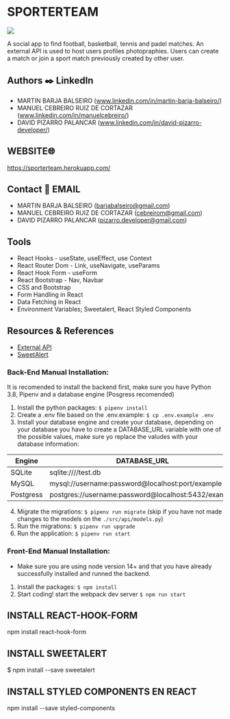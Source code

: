# SPORTERTEAM
<img src="https://raw.githubusercontent.com/ManuelCebreiro/SporterTeam/03b885e4504644601b6d301c74ac2d1630a38edc/src/front/img/PAGINA%20WEB.png">

A social app to find football, basketball, tennis and padel matches. An external API is used to host users profiles photopraphies. Users can create a match or join a sport match previously created by other user. 

## Authors ✒️ LinkedIn

- MARTIN BARJA BALSEIRO (www.linkedin.com/in/martin-barja-balseiro/)
- MANUEL CEBREIRO RUIZ DE CORTAZAR (www.linkedin.com/in/manuelcebreiro/)
- DAVID PIZARRO PALANCAR (www.linkedin.com/in/david-pizarro-developer/)

## WEBSITE🌐

https://sporterteam.herokuapp.com/

## Contact 📧 EMAIL

- MARTIN BARJA BALSEIRO (barjabalseiro@gmail.com)
- MANUEL CEBREIRO RUIZ DE CORTAZAR (cebreirom@gmail.com)
- DAVID PIZARRO PALANCAR (pizarro.developer@gmail.com)



## Tools

- React Hooks - useState, useEffect, use Context
- React Router Dom - Link, useNavigate, useParams
- React Hook Form - useForm
- React Bootstrap - Nav, Navbar
- CSS and Bootstrap
- Form Handling in React
- Data Fetching in React
- Environment Variables; Sweetalert, React Styled Components



## Resources & References

- [External API](https://cloudinary.com/)
- [SweetAlert](https://sweetalert.js.org/)

### Back-End Manual Installation:

It is recomended to install the backend first, make sure you have Python 3.8, Pipenv and a database engine (Posgress recomended)

1. Install the python packages: `$ pipenv install`
2. Create a .env file based on the .env.example: `$ cp .env.example .env`
3. Install your database engine and create your database, depending on your database you have to create a DATABASE_URL variable with one of the possible values, make sure yo replace the valudes with your database information:

| Engine    | DATABASE_URL                                        |
| --------- | --------------------------------------------------- |
| SQLite    | sqlite:////test.db                                  |
| MySQL     | mysql://username:password@localhost:port/example    |
| Postgress | postgres://username:password@localhost:5432/example |

4. Migrate the migrations: `$ pipenv run migrate` (skip if you have not made changes to the models on the `./src/api/models.py`)
5. Run the migrations: `$ pipenv run upgrade`
6. Run the application: `$ pipenv run start`

### Front-End Manual Installation:

- Make sure you are using node version 14+ and that you have already successfully installed and runned the backend.

1. Install the packages: `$ npm install`
2. Start coding! start the webpack dev server `$ npm run start`

## INSTALL REACT-HOOK-FORM

npm install react-hook-form

## INSTALL SWEETALERT

$ npm install --save sweetalert

## INSTALL STYLED COMPONENTS EN REACT

npm install --save styled-components

